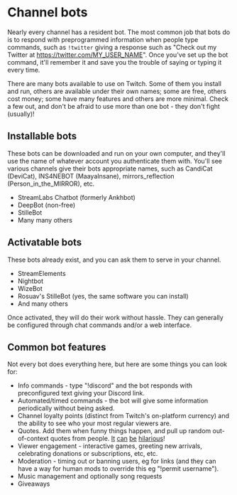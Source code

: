 # Channel bots

Nearly every channel has a resident bot. The most common job that bots do is to
respond with preprogrammed information when people type commands, such as `!twitter`
giving a response such as "Check out my Twitter at https://twitter.com/MY_USER_NAME".
Once you've set up the bot command, it'll remember it and save you the trouble of
saying or typing it every time.

There are many bots available to use on Twitch. Some of them you install and run,
others are available under their own names; some are free, others cost money; some
have many features and others are more minimal. Check a few out, and don't be
afraid to use more than one bot - they don't fight (usually)!

## Installable bots

These bots can be downloaded and run on your own computer, and they'll use the
name of whatever account you authenticate them with. You'll see various channels
give their bots appropriate names, such as CandiCat (DeviCat), INS4NEBOT
(MaayaInsane), mirrors_reflection (Person_in_the_MIRROR), etc.

* StreamLabs Chatbot (formerly Ankhbot)
* DeepBot (non-free)
* StilleBot
* Many many others

## Activatable bots

These bots already exist, and you can ask them to serve in your channel.

* StreamElements
* Nightbot
* WizeBot
* Rosuav's StilleBot (yes, the same software you can install)
* And many others

Once activated, they will do their work without hassle. They can generally be
configured through chat commands and/or a web interface.

## Common bot features

Not every bot does everything here, but here are some things you can look for:

* Info commands - type "!discord" and the bot responds with preconfigured text
  giving your Discord link.
* Automated/timed commands - the bot will give some information periodically
  without being asked.
* Channel loyalty points (distinct from Twitch's on-platform currency) and the
  ability to see who your most regular viewers are.
* Quotes. Add them when funny things happen, and pull up random out-of-context
  quotes from people. [It](https://sikorsky.rosuav.com/channels/rosuav/quotes)
  [can](https://devicatoutlet.com/quotes)
  [be](https://sikorsky.rosuav.com/channels/stephenangelico/quotes)
  [hilarious](https://sikorsky.rosuav.com/channels/iimdprods/quotes)!
* Viewer engagement - interactive games, greeting new arrivals, celebrating
  donations or subscriptions, etc, etc.
* Moderation - timing out or banning users, eg for links (and they can have a
  way for human mods to override this eg "!permit username").
* Music management and optionally song requests
* Giveaways

